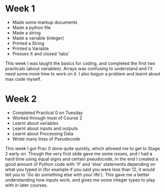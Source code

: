 # Week 1
 - Made some markup documents
 - Made a python file
 - Made a string
 - Made a variable (integer)
 - Printed a String
 - Printed a Variable
 - Presses X and closed 'tabs'

 This week I was taught the basics for coding, and completed the first two practicals (about variables). Arrays was confusing to understand and I'll need some more time to work on it. I also begun a problem and learnt about max code myself.

# Week 2
- Completed Practical 0 on Tuesday
- Worked through most of Course 2
- Learnt about variables
- Learnt about inputs and outputs
- Learnt about Processing Data
- Wrote many lines of Pseudocode

This week I got Prac 0 done quite quickly, which allowed me to get to Stage 2 early on. Though the very first slide gave me some issues, and I had a hard time using equal signs and certain pseudocode, in the end I created a good amount of Python code with 'if' and 'else' statements depending on what you typed in (for example if you said you were less than 12, it would tell you to 'Go do something else with your life'). This gave me a better understanding how inputs work, and gives me some integer types to play with in later courses.